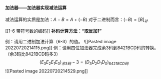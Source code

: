 #### 加法器——加法器实现减法运算
减法运算的实质是加法：$A-B=A+(-B)$
对于二进制而言：$(-B)=[B]_补$

[[1-6 带符号数的编码]]
**补码计算方法：“取反加1”**

例：请用二进制加法计算（6-3）的值。
![[Pasted image 20220720214115.png]]
例：请用四位加法器完成余3码到8421BCD码的转换。（余3码比8421BCD码多3）
$$(E_3E_2E_1E_0)_{余3码}-3=(D_3D_2D_1D_0)_{8421BCD码}$$
![[Pasted image 20220720214529.png]]